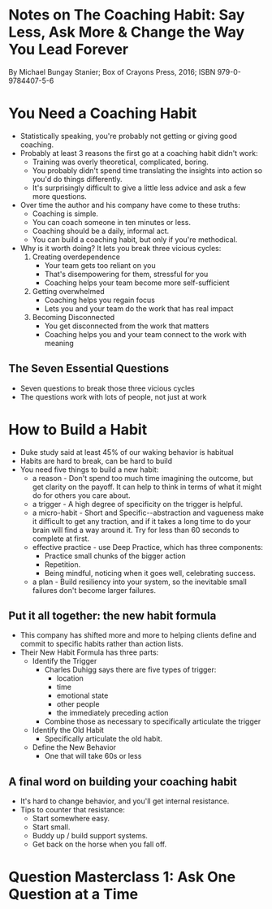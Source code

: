 # Notes on The Coaching Habit: Say Less, Ask More & Change the Way You Lead Forever

By Michael Bungay Stanier; Box of Crayons Press, 2016; ISBN 979-0-9784407-5-6

# You Need a Coaching Habit

* Statistically speaking, you're probably not getting or giving good coaching.
* Probably at least 3 reasons the first go at a coaching habit didn't work:
    * Training was overly theoretical, complicated, boring.
    * You probably didn't spend time translating the insights into action so you'd do things differently.
    * It's surprisingly difficult to give a little less advice and ask a few more questions.
* Over time the author and his company have come to these truths:
    * Coaching is simple.
    * You can coach someone in ten minutes or less.
    * Coaching should be a daily, informal act.
    * You can build a coaching habit, but only if you're methodical.
* Why is it worth doing? It lets you break three vicious cycles:
    1. Creating overdependence
        * Your team gets too reliant on you
        * That's disempowering for them, stressful for you
        * Coaching helps your team become more self-sufficient
    1. Getting overwhelmed
        * Coaching helps you regain focus
        * Lets you and your team do the work that has real impact
    1. Becoming Disconnected
        * You get disconnected from the work that matters
        * Coaching helps you and your team connect to the work with meaning

## The Seven Essential Questions

* Seven questions to break those three vicious cycles
* The questions work with lots of people, not just at work

# How to Build a Habit

* Duke study said at least 45% of our waking behavior is habitual
* Habits are hard to break, can be hard to build
* You need five things to build a new habit:
    * a reason - Don't spend too much time imagining the outcome, but get clarity on the payoff. It can help to think in terms of what it might do for others you care about.
    * a trigger - A high degree of specificity on the trigger is helpful.
    * a micro-habit - Short and Specific--abstraction and vagueness make it difficult to get any traction, and if it takes a long time to do your brain will find a way around it. Try for less than 60 seconds to complete at first.
    * effective practice - use Deep Practice, which has three components:
        * Practice small chunks of the bigger action
        * Repetition.
        * Being mindful, noticing when it goes well, celebrating success.
    * a plan - Build resiliency into your system, so the inevitable small failures don't become larger failures.

## Put it all together: the new habit formula

* This company has shifted more and more to helping clients define and commit to specific habits rather than action lists.
* Their New Habit Formula has three parts:
    * Identify the Trigger 
        * Charles Duhigg says there are five types of trigger:
            * location
            * time
            * emotional state
            * other people
            * the immediately preceding action
        * Combine those as necessary to specifically articulate the trigger
    * Identify the Old Habit
        * Specifically articulate the old habit.
    * Define the New Behavior
        * One that will take 60s or less

## A final word on building your coaching habit

* It's hard to change behavior, and you'll get internal resistance.
* Tips to counter that resistance:
    * Start somewhere easy. 
    * Start small.
    * Buddy up / build support systems.
    * Get back on the horse when you fall off.

# Question Masterclass 1: Ask One Question at a Time
